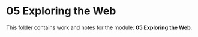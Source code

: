 # 05 Exploring the Web

This folder contains work and notes for the module: **05 Exploring the Web**.